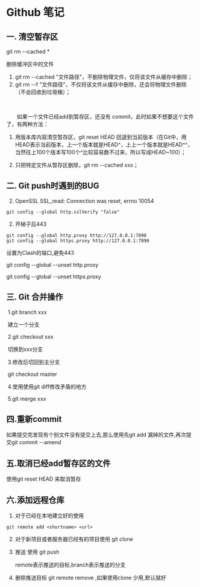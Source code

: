 # Github 笔记

## 一. 清空暂存区

   git rm --cached *

   删除缓冲区中的文件

   1.  git rm --cached "文件路径"，不删除物理文件，仅将该文件从缓存中删除；
   2.  git rm --f "文件路径"，不仅将该文件从缓存中删除，还会将物理文件删除（不会回收到垃圾桶）；

​    

   　　如果一个文件已经add到暂存区，还没有 commit，此时如果不想要这个文件了，有两种方法：

   1. 用版本库内容清空暂存区，git reset HEAD 回退到当前版本（在Git中，用HEAD表示当前版本，上一个版本就是HEAD^，上上一个版本就是HEAD^^，当然往上100个版本写100个^比较容易数不过来，所以写成HEAD~100）；

   2. 只把特定文件从暂存区删除，git rm --cached xxx；

## 二. Git push时遇到的BUG

 2. OpenSSL SSL_read: Connection was reset, errno 10054

```
git config --global http.sslVerify "false"
```

 2. 开梯子后443

```
git config --global http.proxy http://127.0.0.1:7890
git config --global https.proxy http://127.0.0.1:7890
```

设置为Clash的端口,避免443

git config --global --unset http.proxy

git config --global --unset https.proxy

## 三. Git 合并操作

​	1.git branch xxx

​		建立一个分支

​	2.git checkout xxx

​		切换到xxx分支

​	3.修改后切回到主分支

​		git checkout master

​	4.使用使用git diff修改矛盾的地方

​	5.git merge xxx

## 四.重新commit

如果提交完发现有个别文件没有提交上去,那么使用先git add 漏掉的文件,再次提交git commit --amend

## 五.取消已经add暂存区的文件

使用git reset HEAD <file>来取消暂存

## 六.添加远程仓库

1. 对于已经在本地建立好的使用

```
git remote add <shortname> <url>
```

2. 对于新项目或者服务器已经有的项目使用 git clone <url>

3. 推送 使用 git push <remote> <branch>

   remote表示推送的目标,branch表示推送的分支

4. 删除推送目标 git remote remove <name>,如果使用clone 少用,默认就好
